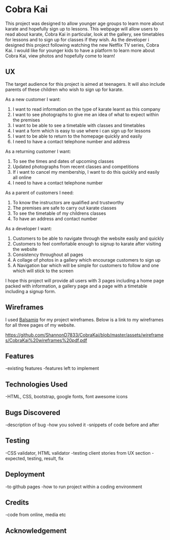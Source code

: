 # Cobra Kai

 This project was designed to allow younger age groups to learn more about karate and hopefully sign up to lessons. This webpage will allow users to read about karate, Cobra Kai in particular, look at the gallery, see timetables for lessons and to sign up for classes if they wish.
As the developer i designed this project following watching the new Netflix TV series, Cobra Kai. I would like for younger kids to have a platform to learn more about Cobra Kai, view photos and hopefully come to learn!

## UX
The target audience for this project is aimed at teenagers. It will also include parents of these children who wish to sign up for karate.

As a new customer I want:
1. I want to read information on the type of karate learnt as this company
2. I want to see photographs to give me an idea of what to expect within the premises
3. I want to be able to see a timetable with classes and timetables
4. I want a form which is easy to use where i can sign up for lessons
5. I want to be able to return to the homepage quickly and easily
6. I need to have a contact telephone number and address

As a returning customer I want:
1. To see the times and dates of upcoming classes
2. Updated photographs from recent classes and competitions
3. If i want to cancel my membership, I want to do this quickly and easily all online
4. I need to have a contact telephone number

As a parent of customers I need:
1. To know the instructors are qualified and trustworthy
2. The premises are safe to carry out karate classes
3. To see the timetable of my childrens classes
4. To have an address and contact number 


As a developer I want:
1. Customers to be able to navigate through the website easily and quickly
2. Customers to feel comfortable enough to signup to karate after visiting the website
3. Consistency throughout all pages
4. A collage of photos in a gallery which encourage customers to sign up
5. A Navigation bar which will be simple for customers to follow and one which will stick to the screen

I hope this project will provide all users with 3 pages including a home page packed with information, a gallery page and a page with a timetable including a signup form.

## Wireframes

I used [Balsamiq](https://balsamiq.com/wireframes/?gclid=CjwKCAiA9bmABhBbEiwASb35VwUP86nusbRkDn2_oK45Wc06sE-LKld8DUd5znTuQObwilsvALXI5RoCda0QAvD_BwE) for my project wireframes.
Below is a link to my wireframes for all three pages of my website. 

https://github.com/ShannonD7833/CobraKai/blob/master/assets/wireframes/CobraKai%20wireframes%20pdf.pdf


## Features
-existing features
-features left to implement

## Technologies Used
-HTML, CSS, bootstrap, google fonts, font awesome icons

## Bugs Discovered
-description of bug
-how you solved it
-snippets of code before and after

## Testing
-CSS validator, HTML validator
-testing client stories from UX section
-expected, testing, result, fix

## Deployment
-to github pages
-how to run project within a coding environment

## Credits
-code from online, media etc

## Acknowledgement


